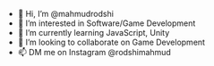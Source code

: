 - 👋 Hi, I’m @mahmudrodshi
- 👀 I’m interested in Software/Game Development
- 🌱 I’m currently learning JavaScript, Unity
- 💞️ I’m looking to collaborate on Game Development
- 📫 DM me on Instagram @rodshimahmud

<!---
mahmudrodshi/mahmudrodshi is a ✨ special ✨ repository because its `README.md` (this file) appears on your GitHub profile.
You can click the Preview link to take a look at your changes.
--->
